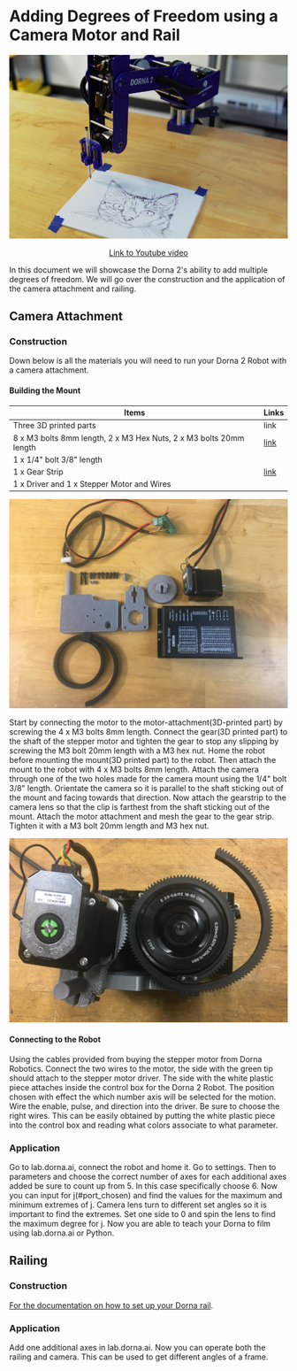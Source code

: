 # Adding Degrees of Freedom using a Camera Motor and Rail

<p align="center">
<img src="pictures/Thumbnail.png" width="600" />
</p>


<p align="center">
<a href="https://youtu.be/N5IlFthJBqI">Link to Youtube video</a>
</p>
In this document we will showcase the Dorna 2's ability to add multiple degrees of freedom. We will go over the construction and the application of the camera attachment and railing.

## Camera Attachment

### Construction
Down below is all the materials you will need to run your Dorna 2 Robot with a camera attachment.
#### Building the Mount
|Items|Links|
|---|----|
|Three 3D printed parts| link |
|8 x M3 bolts 8mm length, 2 x M3 Hex Nuts, 2 x M3 bolts 20mm length|[link](https://www.amazon.com/Sutemribor-320Pcs-Stainless-Button-Assortment/dp/B07CYNKLT2/ref=sr_1_9?dchild=1&keywords=m3+bolt&qid=1623786985&sr=8-9)|
|1 x 1/4" bolt 3/8" length||
|1 x Gear Strip|[link](https://www.amazon.com/Rubber-Flexible-DP500IIS-DP500III-Adjustable/dp/B078QYL2M8/ref=pd_sbs_3/144-0547124-8837416?pd_rd_w=yNFb3&pf_rd_p=a5925d26-9630-40f3-a011-d858608ac88b&pf_rd_r=APJ3XXDH9RQ9VH2T9MB7&pd_rd_r=be764343-9fef-420b-b88e-008e1de311e6&pd_rd_wg=7bTAI&pd_rd_i=B078QYL2M8&psc=1)|
|1 x Driver and 1 x Stepper Motor and Wires||

<p align="center">
<img src="pictures/construction.jpg" width="600" />
</p>

Start by connecting the motor to the motor-attachment(3D-printed part) by screwing the 4 x M3 bolts 8mm length. Connect the gear(3D printed part) to the shaft of the stepper motor and tighten the gear to stop any slipping by screwing the M3 bolt 20mm length with a M3 hex nut. Home the robot before mounting the mount(3D printed part) to the robot. Then attach the mount to the robot with 4 x M3 bolts 8mm length. Attach the camera through one of the two holes made for the camera mount using the 1/4" bolt 3/8" length. Orientate the camera so it is parallel to the shaft sticking out of the mount and facing towards that direction. Now attach the gearstrip to the camera lens so that the clip is farthest from the shaft sticking out of the mount. Attach the motor attachment and mesh the gear to the gear strip. Tighten it with a M3 bolt 20mm length and M3 hex nut.

<p align="center">
<img src="pictures/cameramount.jpg" width="600" />
</p>

#### Connecting to the Robot

Using the cables provided from buying the stepper motor from Dorna Robotics. Connect the two wires to the motor, the side with the green tip should attach to the stepper motor driver. The side with the white plastic piece attaches inside the control box for the Dorna 2 Robot. The position chosen with effect the which number axis will be selected for the motion. Wire the enable, pulse, and direction into the driver. Be sure to choose the right wires. This can be easily obtained by putting the white plastic piece into the control box and reading what colors associate to what parameter.
### Application

Go to lab.dorna.ai, connect the robot and home it. Go to settings. Then to parameters and choose the correct number of axes for each additional axes added be sure to count up from 5. In this case specifically choose 6. Now you can input for j(#port_chosen) and find the values for the maximum and minimum extremes of j. Camera lens turn to different set angles so it is important to find the extremes. Set one side to 0 and spin the lens to find the maximum degree for j. Now you are able to teach your Dorna to film using lab.dorna.ai or Python.

## Railing
### Construction
[For the documentation on how to set up your Dorna rail](https://doc.dorna.ai/docs/accs/rail/).
### Application
Add one additional axes in lab.dorna.ai. Now you can operate both the railing and camera. This can be used to get different angles of a frame.


